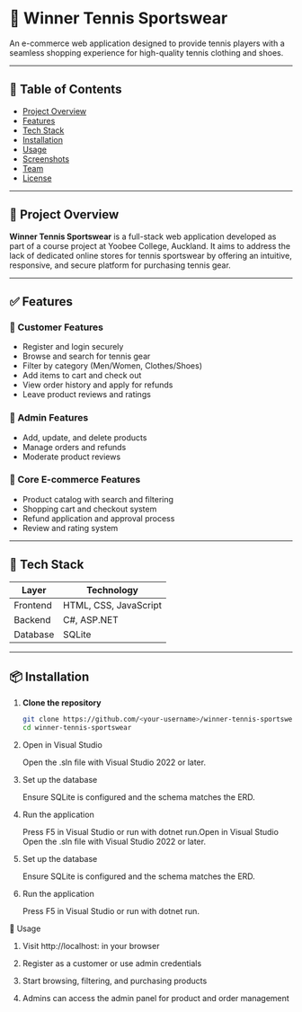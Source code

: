 # 🎾 Winner Tennis Sportswear

An e-commerce web application designed to provide tennis players with a seamless shopping experience for high-quality tennis clothing and shoes.

---

## 📌 Table of Contents
- [Project Overview](#project-overview)
- [Features](#features)
- [Tech Stack](#tech-stack)
- [Installation](#installation)
- [Usage](#usage)
- [Screenshots](#screenshots)
- [Team](#team)
- [License](#license)

---

## 🚀 Project Overview

**Winner Tennis Sportswear** is a full-stack web application developed as part of a course project at Yoobee College, Auckland. It aims to address the lack of dedicated online stores for tennis sportswear by offering an intuitive, responsive, and secure platform for purchasing tennis gear.

---

## ✅ Features

### 👤 Customer Features
- Register and login securely
- Browse and search for tennis gear
- Filter by category (Men/Women, Clothes/Shoes)
- Add items to cart and check out
- View order history and apply for refunds
- Leave product reviews and ratings

### 🔧 Admin Features
- Add, update, and delete products
- Manage orders and refunds
- Moderate product reviews

### 🛒 Core E-commerce Features
- Product catalog with search and filtering
- Shopping cart and checkout system
- Refund application and approval process
- Review and rating system

---

## 🧰 Tech Stack

| Layer        | Technology         |
|--------------|--------------------|
| Frontend     | HTML, CSS, JavaScript |
| Backend      | C#, ASP.NET        |
| Database     | SQLite             |

---

## 📦 Installation

1. **Clone the repository**
   ```bash
   git clone https://github.com/<your-username>/winner-tennis-sportswear.git
   cd winner-tennis-sportswear
2.  Open in Visual Studio

    Open the .sln file with Visual Studio 2022 or later.

3.  Set up the database
   
    Ensure SQLite is configured and the schema matches the ERD.

4.  Run the application

    Press F5 in Visual Studio or run with dotnet run.Open in Visual Studio
    Open the .sln file with Visual Studio 2022 or later.

6.  Set up the database
   
    Ensure SQLite is configured and the schema matches the ERD.

7.  Run the application

    Press F5 in Visual Studio or run with dotnet run.

🧪 Usage
1. Visit http://localhost:<port> in your browser

2. Register as a customer or use admin credentials

3. Start browsing, filtering, and purchasing products

4. Admins can access the admin panel for product and order management
